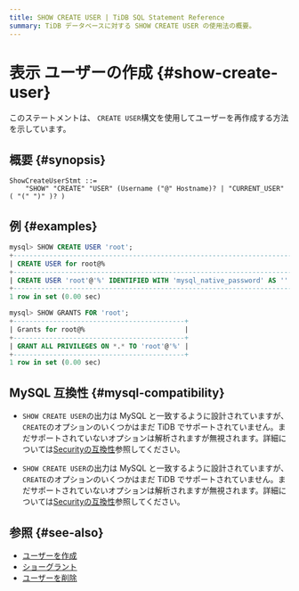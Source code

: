 ```yaml
---
title: SHOW CREATE USER | TiDB SQL Statement Reference
summary: TiDB データベースに対する SHOW CREATE USER の使用法の概要。
---
```


# 表示 ユーザーの作成 {#show-create-user}

このステートメントは、 `CREATE USER`構文を使用してユーザーを再作成する方法を示しています。

## 概要 {#synopsis}

```ebnf+diagram
ShowCreateUserStmt ::=
    "SHOW" "CREATE" "USER" (Username ("@" Hostname)? | "CURRENT_USER" ( "(" ")" )? )
```

## 例 {#examples}

```sql
mysql> SHOW CREATE USER 'root';
+--------------------------------------------------------------------------------------------------------------------------+
| CREATE USER for root@%                                                                                                   |
+--------------------------------------------------------------------------------------------------------------------------+
| CREATE USER 'root'@'%' IDENTIFIED WITH 'mysql_native_password' AS '' REQUIRE NONE PASSWORD EXPIRE DEFAULT ACCOUNT UNLOCK |
+--------------------------------------------------------------------------------------------------------------------------+
1 row in set (0.00 sec)

mysql> SHOW GRANTS FOR 'root';
+-------------------------------------------+
| Grants for root@%                         |
+-------------------------------------------+
| GRANT ALL PRIVILEGES ON *.* TO 'root'@'%' |
+-------------------------------------------+
1 row in set (0.00 sec)
```

## MySQL 互換性 {#mysql-compatibility}

<CustomContent platform="tidb">

-   `SHOW CREATE USER`の出力は MySQL と一致するように設計されていますが、 `CREATE`のオプションのいくつかはまだ TiDB でサポートされていません。まだサポートされていないオプションは解析されますが無視されます。詳細については[Securityの互換性](/security-compatibility-with-mysql.md)参照してください。

</CustomContent>

<CustomContent platform="tidb-cloud">

-   `SHOW CREATE USER`の出力は MySQL と一致するように設計されていますが、 `CREATE`のオプションのいくつかはまだ TiDB でサポートされていません。まだサポートされていないオプションは解析されますが無視されます。詳細については[Securityの互換性](https://docs.pingcap.com/tidb/stable/security-compatibility-with-mysql/)参照してください。

</CustomContent>

## 参照 {#see-also}

-   [ユーザーを作成](/sql-statements/sql-statement-create-user.md)
-   [ショーグラント](/sql-statements/sql-statement-show-grants.md)
-   [ユーザーを削除](/sql-statements/sql-statement-drop-user.md)
